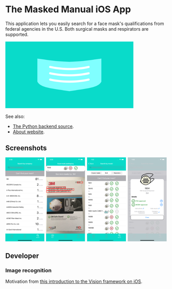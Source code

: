 # The Masked Manual iOS App

This application lets you easily search for a face mask's qualifications from federal agencies in the U.S. Both surgical masks and respirators are supported.

<img src="screenshots/logo_social_media.png" alt="drawing" width="400"/>

See also:
* [The Python backend source](https://github.com/smrfeld/the-masked-manual-python).
* [About website](https://the-masked-manual.herokuapp.com).

## Screenshots

<img src="screenshots/together.png" alt="drawing" width="600"/>

## Developer

### Image recognition

Motivation from [this introduction to the Vision framework on iOS](https://www.appcoda.com/vision-framework-introduction/).